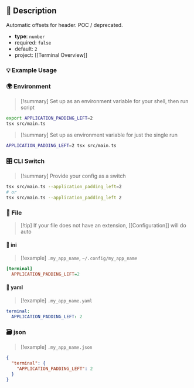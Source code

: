 ## 📜 Description

Automatic offsets for header. POC / deprecated.

- **type**: `number`
- required: `false`
- default: `2`
- project: [[Terminal Overview]]

### 💡 Example Usage

### 🌍 Environment

> [!summary] Set up as an environment variable for your shell, then run script
```bash
export APPLICATION_PADDING_LEFT=2
tsx src/main.ts
```
> [!summary] Set up as environment variable for just the single run

```bash
APPLICATION_PADDING_LEFT=2 tsx src/main.ts
```
### 🎛️ CLI Switch

> [!summary] Provide your config as a switch
```bash
tsx src/main.ts --application_padding_left=2
# or
tsx src/main.ts --application_padding_left 2
```
### 📁 File
> [!tip] If your file does not have an extension, [[Configuration]] will do auto
#### 📘 ini

> [!example] 
> `.my_app_name`, `~/.config/my_app_name`

```ini
[terminal]
  APPLICATION_PADDING_LEFT=2
```
#### 📄 yaml

> [!example]
> `.my_app_name.yaml`

```yaml
terminal:
  APPLICATION_PADDING_LEFT: 2
```
### 🗃️ json

> [!example]
> `.my_app_name.json`

```json
{
  "terminal": {
    "APPLICATION_PADDING_LEFT": 2
  }
}
```